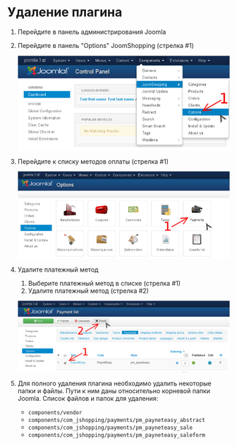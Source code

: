 # Удаление плагина

1. Перейдите в панель администрирования Joomla
2. Перейдите в панель "Options" JoomShopping (стрелка #1)

    ![go to joomshop options](img/go_to_options.png)
3. Перейдите к списку методов оплаты (стрелка #1)

    ![go to payment methods](img/go_to_payment_methods.png)
4. Удалите платежный метод
    1. Выберите платежный метод в списке (стрелка #1)
    2. Удалите платежный метод (стрелка #2)

    ![delete payment method](img/delete_payment_method.png)
5. Для полного удаления плагина необходимо удалить некоторые папки и файлы. Пути к ним даны относительно корневой папки Joomla. Список файлов и папок для удаления:
    * `components/vendor`
    * `components/com_jshopping/payments/pm_payneteasy_abstract`
    * `components/com_jshopping/payments/pm_payneteasy_sale`
    * `components/com_jshopping/payments/pm_payneteasy_saleform`
